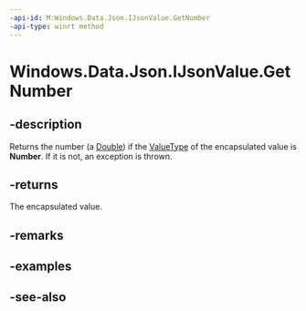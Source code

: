 ```yaml
---
-api-id: M:Windows.Data.Json.IJsonValue.GetNumber
-api-type: winrt method
---
```


<!-- Method syntax
public double GetNumber()
-->

# Windows.Data.Json.IJsonValue.GetNumber

## -description
Returns the number (a [Double](https://msdn.microsoft.com/library/system.double.aspx)) if the [ValueType](ijsonvalue_valuetype.md) of the encapsulated value is **Number**. If it is not, an exception is thrown.

## -returns
The encapsulated value.

## -remarks

## -examples

## -see-also
